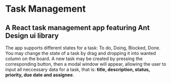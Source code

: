 # Task Management

## A React task management app featuring Ant Design ui library

The app supports different states for a task: To do, Doing, Blocked, Done.
You may change the state of a task by drag and dropping it into wanted column on the board.
A new task may be created by pressing the corresponding button, then a modal window will appear, allowing the user to input all neccessary data for a task, that is: **title, description, status, priority, due date and assignee**.
